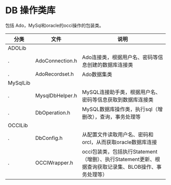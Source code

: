 # DB 操作类库

包括 Ado，MySql和oracle的occi操作的包装类。

分类|文件|说明
----|----|----
ADOLib||
.|AdoConnection.h|Ado连接类，根据用户名、密码等信息创建的数据库连接类
.|AdoRecordset.h|Ado数据集类
MySqlLib||
.|MysqlDbHelper.h|MySQL连接助手类，根据用户名、密码等信息获取到数据库连接类
.|DbOperation.h|MySQL数据库操作类，执行sql（增删改），查询，事务处理等
OCCILib||
.|DbConfig.h|从配置文件读取用户名、密码和orcl，从而获取oracle数据库连接
.|OCCIWrapper.h|occi包装类，包括执行Statement（增删）、执行Statement更新、根据查询获取记录集、BLOB操作、事务处理等）


